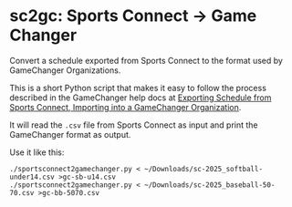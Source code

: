 # sc2gc: Sports Connect -> Game Changer 

Convert a schedule exported from Sports Connect to the format used by
GameChanger Organizations.

This is a short Python script that makes it easy to follow the process
described in the GameChanger help docs at [Exporting Schedule from Sports Connect,
Importing into a GameChanger Organization](https://help.gc.com/hc/en-us/articles/8780588516365-Exporting-Schedule-from-Sports-Connect-Importing-into-a-GameChanger-Organization#h_01JD503BMH36036W9438JPQFX6).

It will read the `.csv` file from Sports Connect as input and print the GameChanger
format as output.

Use it like this:

    ./sportsconnect2gamechanger.py < ~/Downloads/sc-2025_softball-under14.csv >gc-sb-u14.csv
    ./sportsconnect2gamechanger.py < ~/Downloads/sc-2025_baseball-50-70.csv >gc-bb-5070.csv
